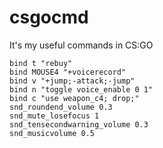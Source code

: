 # csgocmd
It's my useful commands in CS:GO

```
bind t "rebuy"
bind MOUSE4 "+voicerecord"
bind v "+jump;-attack;-jump"
bind n "toggle voice_enable 0 1"
bind c "use weapon_c4; drop;"
snd_roundend_volume 0.3
snd_mute_losefocus 1
snd_tensecondwarning_volume 0.3
snd_musicvolume 0.5

```
